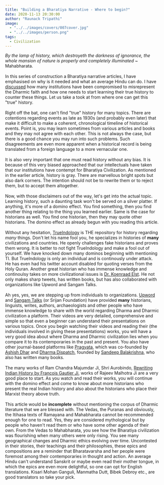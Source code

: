 ```yaml
---
title: "Building a Bharatiya Narrative - Where to begin?"
date: 2020-11-13 20:30:00
author: "Raunack Tripathi"
image:
  - "../../images/covers/007cover.jpg"
  - "../../images/person.png"
tags:
  - Civilization
---
```


_By the lamp of history, which destroyeth the darkness of ignorance, the whole mansion of nature is properly and completely illuminated_
~ Mahabharata.
<br><br>
In this series of construction a Bharatiya narrative articles, I have emphasised on why is it needed and what an average Hindu can do. I have <a href="https://le-raunack.github.io/MiscellaneousBlogs/building-a-bharatiya-narrative-what-can-be-done" class="link">discussed</a> how many institutions have been compromised to misrepresent the Dharmic faith and how one needs to start learning their true history to counter these things. Let us take a took at from where one can get this "true" history.
<br><br>
Right off the bat, one can't find "true" history for many topics. There are cotentions regarding events as late as 1930s (and probably even later) that make it difficult to make a coherent, chronological timeline of historical events. Point is, you may learn sometimes from various articles and books and they may not agree with each other. This is not always the case, but there is a good chance you may run into such problems. Such disagreements are even more apparent when a historical record is being translated from a foreign language to a more vernacular one.
<br><br>
It is also very important that one must read history without any bias. It is because of this very biased approached that our intellectuals have taken that our institutions have contempt for Bharatiya Civilization. As mentioned in the earlier article, history is gray. There are marvellous bright spots but also dark corners. The intention should not be to rewrite them or to reject them, but to accept them altogether.
<br><br>
Now, with those disclaimers out of the way, let's get into the actual topic. Learning history, such a daunting task won't be served on a silver platter. If anything, it's more of a domino effect. You find something, then you find another thing relating to the thing you learned earlier. Same is the case for historians as well. You find one historian, then they may quote other historians. The domino effect as already begun with you reading this article.
<br><br>
Without any hesitation, <a href="https://twitter.com/TIinExile" class="link">TrueIndology</a> is THE repository for history regarding _many_ things. Don't let his name fool you, he specializes in histories of **many** civilizations and countries. He openly challenges fake historians and proves them wrong. It is better to not fight TrueIndology and make a fool out of yourself. We have knocked down many dominos beginning with mentioning TI. But TrueIndology is only an individual and is continously under attack. He has even had his twitter account disabled for quoting verses from the Holy Quran. Another great historian who has immense knowledge and continoulsy takes on more civilizational issues is <a href="https://twitter.com/Koenraad_Elst" class="link">Dr. Koenraad Elst</a>. He not only makes sharp tweets, has written books, but has also collaborated with organizations like Upword and Sangam Talks.
<br><br>
Ah yes, yes, we are stepping up from individuals to organizations. <a href="https://twitter.com/upword_" class="link">Upword</a> and <a href="https://twitter.com/sangamtalks" class="link">Sangam Talks</a> (or Srijan Foundation) have provided **many** historians, linguists, writes, authors, archaeologists and other people who have immense knowledge to share with the world regarding Dharma and Dharmic civilization a platform. Their videos are very detailed, comprehensive and simple so that even a beginner can understand their presentations on various topics. Once you begin watching their videos and reading their (the individuals involved in giving these presentations) works, you will have a very good idea about where Dharma and Dharmic civilization lies when you compare it to its contemporaries in the past and present. You also have other journal-based platforms like <a href="https://pragyata.com/" class="link">Pragyata</a>, which was co-founded by <a href="https://twitter.com/Infinitchy" class="link">Ashish Dhar</a> and <a href="https://www.dharmadispatch.in/" class="link">Dharma Dispatch</a>, founded by <a href="https://twitter.com/dharmadispatch" class="link">Sandeep Balakrishna</a>, who also has written many books.
<br><br>
The many works of Ram Chandra Majumdar Ji, Shri Aurobindo, <a href="https://www.amazon.in/Rewriting-Indian-History-Francois-Gautier/dp/8187943270/ref=sr_1_3?crid=3PGR0IZJA3JYI&dchild=1&keywords=rewriting+indian+history&qid=1605194390&sprefix=rewritting+indi%2Caps%2C316&sr=8-3" class="link">Rewriting Indian History by Francois Gautier Ji</a>, works of Rajeev Malhotra Ji are a very good place to start. As you watch and read their works, you will continue with the domino effect and come to know about more historians who present the real Indian history and also about the historians who place their Marxist theory above truth.
<br><br>
This article would be **incomplete** without mentioning the corpus of Dharmic literature that we are blessed with. The Vedas, the Puranas and obviously, the Itihasa texts of Ramayana and Mahabharata cannot be recommended enough for one to read. Yes, they are considered mythological but by people who haven't read them or who have some other agenda of their own. From the Vedas to Mahabharata, you see how the Bharatiya civilization was flourishing when many others were only rising. You see many geographical changes and Dharmic ethics evolving over time. Uncontested in their stories, their teachings and their philosophies, these epics and compositions are a reminder that Bharatavarsha and her people were foremost among their contemporaries in thought and action. An average Hindu can't understand Sanskrit or maybe even read their mother tongue, in which the epics are even more delightful, so one can opt for English translations. Kisari Mohan Ganguli, Manmatha Dutt, Bibek Debroy etc., are good translators so take your pick.
